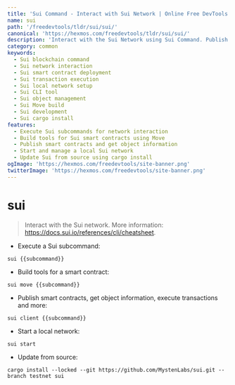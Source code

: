 ```yaml
---
title: 'Sui Command - Interact with Sui Network | Online Free DevTools by Hexmos'
name: sui
path: '/freedevtools/tldr/sui/sui/'
canonical: 'https://hexmos.com/freedevtools/tldr/sui/sui/'
description: 'Interact with the Sui Network using Sui Command. Publish smart contracts, execute transactions, and manage your Sui blockchain. Free online tool, no registration required.'
category: common
keywords:
  - Sui blockchain command
  - Sui network interaction
  - Sui smart contract deployment
  - Sui transaction execution
  - Sui local network setup
  - Sui CLI tool
  - Sui object management
  - Sui Move build
  - Sui development
  - Sui cargo install
features:
  - Execute Sui subcommands for network interaction
  - Build tools for Sui smart contracts using Move
  - Publish smart contracts and get object information
  - Start and manage a local Sui network
  - Update Sui from source using cargo install
ogImage: 'https://hexmos.com/freedevtools/site-banner.png'
twitterImage: 'https://hexmos.com/freedevtools/site-banner.png'
---
```


# sui

> Interact with the Sui network.
> More information: <https://docs.sui.io/references/cli/cheatsheet>.

- Execute a Sui subcommand:

`sui {{subcommand}}`

- Build tools for a smart contract:

`sui move {{subcommand}}`

- Publish smart contracts, get object information, execute transactions and more:

`sui client {{subcommand}}`

- Start a local network:

`sui start`

- Update from source:

`cargo install --locked --git https://github.com/MystenLabs/sui.git --branch testnet sui`
